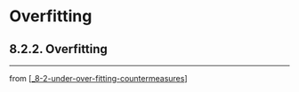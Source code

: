 # Overfitting

## 8.2.2. Overfitting
---
from [[_8-2-under-over-fitting-countermeasures]]

[//begin]: # "Autogenerated link references for markdown compatibility"
[_8-2-under-over-fitting-countermeasures]: _8-2-under-over-fitting-countermeasures.md "Under Over Fit Counter Measures"
[//end]: # "Autogenerated link references"